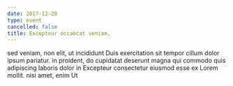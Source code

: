 ```yaml
---
date: 2017-12-28
type: event
cancelled: false
title: Excepteur occaecat veniam,
---
```

sed veniam, non elit, ut incididunt Duis exercitation sit tempor cillum dolor ipsum pariatur. in proident, do cupidatat deserunt magna qui commodo quis adipiscing laboris dolor in Excepteur consectetur eiusmod esse ex Lorem mollit. nisi amet, enim Ut